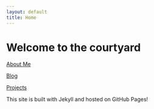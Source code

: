 ```yaml
---
layout: default
title: Home
---
```


# Welcome to the courtyard


[About Me](/about.md)

[Blog](/blog.md)

[Projects](/Projects/ProjectHome.md)


This site is built with Jekyll and hosted on GitHub Pages!
